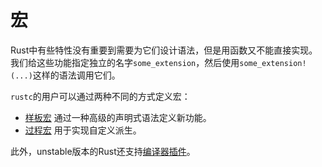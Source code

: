 # 宏

Rust中有些特性没有重要到需要为它们设计语法，但是用函数又不能直接实现。我们给这些功能指定独立的名字`some_extension`，然后使用`some_extension!(...)`这样的语法调用它们。

`rustc`的用户可以通过两种不同的方式定义宏：

* [样板宏][Macros] 通过一种高级的声明式语法定义新功能。
* [过程宏][Procedural Macros] 用于实现自定义派生。

此外，unstable版本的Rust还支持[编译器插件][compiler plugins]。

[Macros]: ../book/macros.html
[Procedural Macros]: ../book/procedural-macros.html
[compiler plugins]: ../unstable-book/plugin.html

